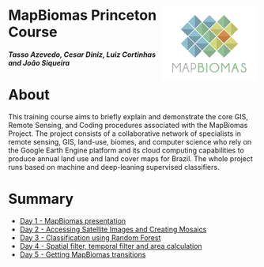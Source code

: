 <div class="fluid-row" id="header">
    <img src='./Assets/mapbiomas-icon.png' height='150' width='auto' align='right'>
    <h1 class="title toc-ignore">MapBiomas Princeton Course</h1>
    <h4 class="author"><em>Tasso Azevedo, Cesar Diniz, Luiz Cortinhas and João Siqueira</em></h4>
</div>

# About
This training course aims to briefly explain and demonstrate the core GIS, Remote Sensing, and Coding procedures associated with the MapBiomas Project. The project consists of a collaborative network of specialists in remote sensing, GIS, land-use, biomes, and computer science who rely on the Google Earth Engine platform and its cloud computing capabilities to produce annual land use and land cover maps for Brazil. The whole project runs based on machine and deep-leaning supervised classifiers.

# Summary
* [Day 1 - MapBiomas presentation](https://github.com/mapbiomas-brazil/mapbiomas-training/tree/main/%20%20Princeton_University/Day_1)
* [Day 2 - Accessing Satellite Images and Creating Mosaics](https://github.com/mapbiomas-brazil/mapbiomas-training/tree/main/%20%20Princeton_University/Day_2)
* [Day 3 - Classification using Random Forest](https://github.com/mapbiomas-brazil/mapbiomas-training/tree/main/%20%20Princeton_University/Day_3)
* [Day 4 - Spatial filter, temporal filter and area calculation](https://github.com/mapbiomas-brazil/mapbiomas-training/tree/main/%20%20Princeton_University/Day_4)
* [Day 5 - Getting MapBiomas transitions](https://github.com/mapbiomas-brazil/mapbiomas-training/tree/main/%20%20Princeton_University/Day_5)
